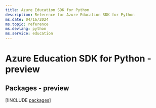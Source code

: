 ```yaml
---
title: Azure Education SDK for Python
description: Reference for Azure Education SDK for Python
ms.date: 04/16/2024
ms.topic: reference
ms.devlang: python
ms.service: education
---
```

# Azure Education SDK for Python - preview
## Packages - preview
[!INCLUDE [packages](education-index.md)]